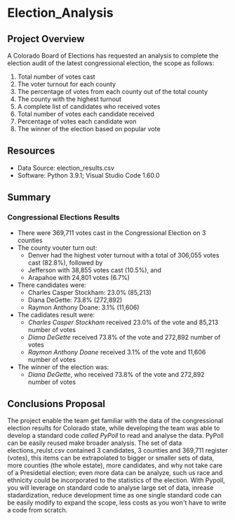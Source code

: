 # Election_Analysis

## Project Overview
A Colorado Board of Elections has requested an analysis to complete the election audit of the latest congressional election, the scope as follows:

1. Total number of votes cast
2. The voter turnout for each county
3. The percentage of votes from each county out of the total county
4. The county with the highest turnout
5. A complete list of candidates who received votes
6. Total number of votes each candidate received
7. Percentage of votes each candidate won
8. The winner of the election based on popular vote

## Resources
- Data Source: election_results.csv
- Software: Python 3.9.1; Visual Studio Code 1.60.0

## Summary

### Congressional Elections Results
* There were 369,711 votes cast in the Congressional Election on 3 counties
* The county vouter turn out:
  * Denver had the highest voter turnout with a total of 306,055 votes cast (82.8%), followed by
  * Jefferson with 38,855 votes cast (10.5%), and
  * Arapahoe with 24,801 votes (6.7%)
* There candidates were:
  * Charles Casper Stockham: 23.0% (85,213)
  * Diana DeGette: 73.8% (272,892)
  * Raymon Anthony Doane: 3.1% (11,606)
* The cadidates result were:
  * *Charles Casper Stockham* received 23.0% of the vote and 85,213 number of votes
  * *Diana DeGette* received 73.8% of the vote and 272,892 number of votes
  * *Raymon Anthony Doane* received 3.1% of the vote and 11,606 number of votes
* The winner of the election was:
  * *Diana DeGette*, who received 73.8% of the vote and 272,892 number of votes

## Conclusions Proposal
The project enable the team get familiar with the data of the congressional election results for Colorado state, while developing the team was able to develop a standard code *called PyPoll* to read and analyse the data. 
PyPoll can be easily reused make broader analysis. The set of data elections_reulst.csv contained 3 candidates, 3 counties and 369,711 register (votes), this items can be extrapolated to bigger or smaller sets of data, more counties (the whole estate), more candidates, and why not take care of a Presidetial election; even more data can be analyze, such us race and ethnicity could be incorporated to the statistics of the election.
With Pypoll, you will leverage on standard code to analyse large set of data, inrease stadardization, reduce development time as one single standard code can be easily modify to expand the scope, less costs as you won't have to write a code from scratch. 

